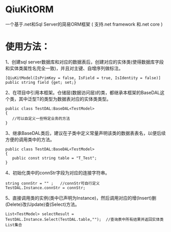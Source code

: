 # QiuKitORM
一个基于.net和Sql Server的简易ORM框架
( 支持.net framework 和.net core )

# 使用方法：
1、创建sql server数据库和对应的数据表后，创建对应的实体类(使得数据库字段和实体类属性名完全一致)，并且对主键、自增序列做标注。

    [QiuKitModel(IsPrimKey = false, IsField = true, IsIdentity = false)]
    public string field {get; set;}     

2、在项目中引用本框架。仓储层(数据访问层)的类，都继承本框架的BaseDAL<T>这个类，其中泛型T的类型为数据表对应的实体类类型。

    public class TestDAL:BaseDAL<TestModel>
    {
       //可以自定义一些特定业务的方法
    }
    
3、继承BaseDAL类后，建议在子类中定义常量声明该类的数据表表名，以便后续方便的调用类中的方法。

    public class TestDAL:BaseDAL<TestModel>
    {
       public const string table = "T_Test";
    }
            
4、初始化类中的connStr字段为对应的连接字符串。

    string connStr = "" ;   //connStr可自行定义
    TestDAL.Instance.connStr = connStr;

5、直接调用类的实例(类中已声明为Instance)，然后调用对应的增(Insert)删(Delete)改(Update)查(Select)方法。
    
    List<TestModel> selectResult = TestDAL.Instance.Select(TestDAL.table,"");  //查询表中所有结果并返回实体类List集合
